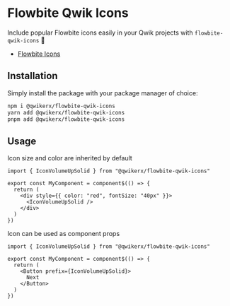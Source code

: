 # Flowbite Qwik Icons

Include popular Flowbite icons easily in your Qwik projects with `flowbite-qwik-icons` 🚀

- [Flowbite Icons](https://flowbite.com/icons/)

## Installation

Simply install the package with your package manager of choice:

```bash
npm i @qwikerx/flowbite-qwik-icons
yarn add @qwikerx/flowbite-qwik-icons
pnpm add @qwikerx/flowbite-qwik-icons
```

## Usage

Icon size and color are inherited by default

```tsx
import { IconVolumeUpSolid } from "@qwikerx/flowbite-qwik-icons"

export const MyComponent = component$(() => {
  return (
    <div style={{ color: "red", fontSize: "40px" }}>
      <IconVolumeUpSolid />
    </div>
  )
})
```

Icon can be used as component props

```tsx
import { IconVolumeUpSolid } from "@qwikerx/flowbite-qwik-icons"

export const MyComponent = component$(() => {
  return (
    <Button prefix={IconVolumeUpSolid}>
      Next
    </Button>
  )
})
```